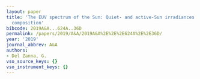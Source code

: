 ```yaml
---
layout: paper
title: 'The EUV spectrum of the Sun: Quiet- and active-Sun irradiances and chemical
  composition'
bibcode: 2019A&A...624A..36D
permalink: /papers/2019/A&A/2019A&A%2E%2E%2E624A%2E%2E36D/
year: '2019'
journal_abbrev: A&A
authors:
- Del Zanna, G.
vso_source_keys: {}
vso_instrument_keys: {}
---
```

